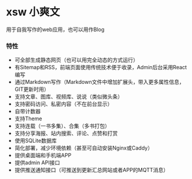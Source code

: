 # xsw 小爽文
用于自我写作的web应用，也可以用作Blog

### 特性
* 可全部生成静态网页（也可以用完全动态的方式运行）
* 有Sitemap和RSS，前端页面使用传统技术便于收录，Admin后台采用React编写
* 通过Markdown写作（Markdown文件中增加扩展头，带入更多属性信息，GIT更新时用）
* 支持文章、图库、视频库、说说（类似微头条）
* 支持密码访问、私密内容（不在前台显示）
* 自带计数器
* 支持Theme
* 支持连载（一书多集）、合集（多书打包）
* 支持分享海报、站内搜索、评论、点赞和打赏
* 使用SQLite数据库
* 简化部署，减少环境依赖（甚至可自动安装Nginx或Caddy）
* 提供桌面端和手机端APP
* 提供admin API接口
* 提供推送通知接口（可推送到更新汇总网站或者APP的MQTT消息）